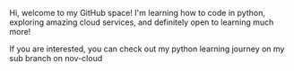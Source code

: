 Hi, welcome to my GitHub space!
I'm learning how to code in python,
exploring amazing cloud services, and definitely open to learning much more!

If you are interested, you can check out my python learning journey on my sub branch on nov-cloud

